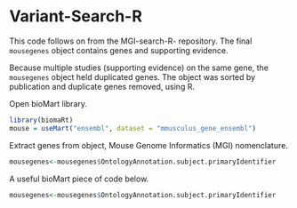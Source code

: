 # Variant-Search-R
This code follows on from the MGI-search-R- repository. 
The final ``` mousegenes ``` object contains genes and supporting evidence.

Because multiple studies (supporting evidence) on the same gene, the ``` mousegenes ``` object held duplicated genes. The object was sorted by publication and duplicate genes removed, using R.

Open bioMart library.
```R
library(biomaRt)
mouse = useMart("ensembl", dataset = "mmusculus_gene_ensembl")
```
Extract genes from object, Mouse Genome Informatics (MGI) nomenclature.
```R
mousegenes<-mousegenes$OntologyAnnotation.subject.primaryIdentifier
```

A useful bioMart piece of code below. 
```R
mousegenes<-mousegenes$OntologyAnnotation.subject.primaryIdentifier
```
